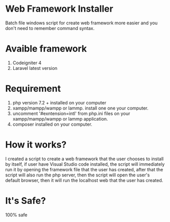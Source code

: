 # Web Framework Installer
Batch file windows script for create web framework more easier and you don't need to remember command syntax.

# Avaible framework
1. Codeigniter 4
2. Laravel latest version

# Requirement
1. php version 7.2 + installed on your computer
2. xampp/mampp/wampp or lammp. install one one your computer.
2. uncomment '#exntension=intl' from php.ini files on your xampp/mampp/wampp or lammp application.
3. composer installed on your computer.

# How it works?
I created a script to create a web framework that the user chooses to install by itself, if user have Visual Studio code installed, the script will immediately run it by opening the framework file that the user has created, after that the script will also run the php server, then the script will open the user's default browser, then it will run the localhost web that the user has created.

# It's Safe?
100% safe
